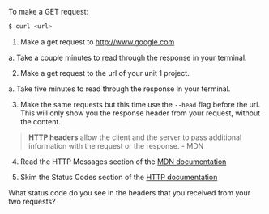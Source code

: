 To make a GET request:

```bash
$ curl <url>

```

1. Make a get request to http://www.google.com
  
  a. Take a couple minutes to read through the response in your terminal.
  
2. Make a get request to the url of your unit 1 project.
  
  a. Take five minutes to read through the response in your terminal.

3. Make the same requests but this time use the `--head` flag before the url. This will only show you the response header from your request, without the content.

> **HTTP headers** allow the client and the server to pass additional information with the request or the response. - MDN

4. Read the HTTP Messages section of the [MDN documentation](https://developer.mozilla.org/en-US/docs/Web/HTTP/Overview#HTTP_Messages)

5. Skim the Status Codes section of the [HTTP documentation](https://developer.mozilla.org/en-US/docs/Web/HTTP/Status)

What status code do you see in the headers that you received from your two requests?

